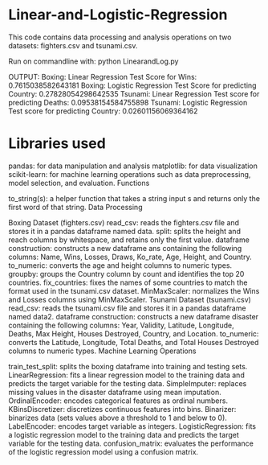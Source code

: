 # Linear-and-Logistic-Regression


This code contains data processing and analysis operations on two datasets: fighters.csv and tsunami.csv.


Run on commandline with: python LinearandLog.py


OUTPUT:
Boxing: Linear Regression Test Score for Wins: 0.7615038582643181
Boxing: Logistic Regression Test Score for predicting Country: 0.27828054298642535
Tsunami: Linear Regression Test score for predicting Deaths: 0.09538154584755898
Tsunami: Logistic Regression Test score for predicting Country: 0.02601156069364162


# Libraries used

pandas: for data manipulation and analysis
matplotlib: for data visualization
scikit-learn: for machine learning operations such as data preprocessing, model selection, and evaluation.
Functions

to_string(s): a helper function that takes a string input s and returns only the first word of that string.
Data Processing

Boxing Dataset (fighters.csv)
read_csv: reads the fighters.csv file and stores it in a pandas dataframe named data.
split: splits the height and reach columns by whitespace, and retains only the first value.
dataframe construction: constructs a new dataframe ans containing the following columns: Name, Wins, Losses, Draws, Ko_rate, Age, Height, and Country.
to_numeric: converts the age and height columns to numeric types.
groupby: groups the Country column by count and identifies the top 20 countries.
fix_countries: fixes the names of some countries to match the format used in the tsunami.csv dataset.
MinMaxScaler: normalizes the Wins and Losses columns using MinMaxScaler.
Tsunami Dataset (tsunami.csv)
read_csv: reads the tsunami.csv file and stores it in a pandas dataframe named data2.
dataframe construction: constructs a new dataframe disaster containing the following columns: Year, Validity, Latitude, Longitude, Deaths, Max Height, Houses Destroyed, Country, and Location.
to_numeric: converts the Latitude, Longitude, Total Deaths, and Total Houses Destroyed columns to numeric types.
Machine Learning Operations

train_test_split: splits the boxing dataframe into training and testing sets.
LinearRegression: fits a linear regression model to the training data and predicts the target variable for the testing data.
SimpleImputer: replaces missing values in the disaster dataframe using mean imputation.
OrdinalEncoder: encodes categorical features as ordinal numbers.
KBinsDiscretizer: discretizes continuous features into bins.
Binarizer: binarizes data (sets values above a threshold to 1 and below to 0).
LabelEncoder: encodes target variable as integers.
LogisticRegression: fits a logistic regression model to the training data and predicts the target variable for the testing data.
confusion_matrix: evaluates the performance of the logistic regression model using a confusion matrix.
